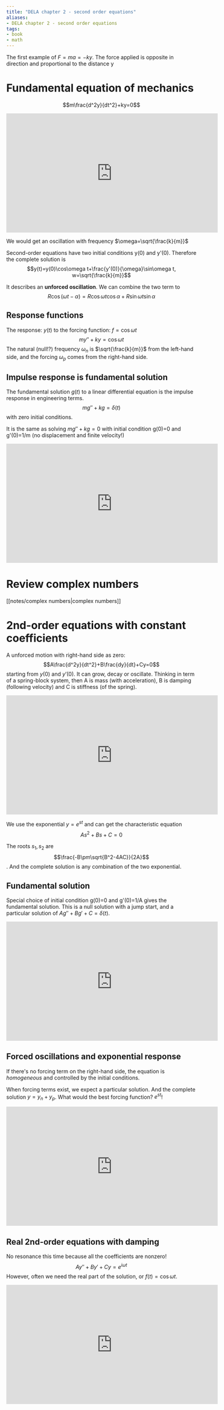 ```yaml
---
title: "DELA chapter 2 - second order equations"
aliases:
- DELA chapter 2 - second order equations
tags:
- book
- math
---
```


The first example of $F=ma=-ky$. The force applied is opposite in direction and proportional to the distance y
# Fundamental equation of mechanics
$$m\frac{d^2y}{dt^2}+ky=0$$
<iframe width="560" height="315" src="https://www.youtube.com/embed/xCCeV-glFdM" title="YouTube video player" frameborder="0" allow="accelerometer; autoplay; clipboard-write; encrypted-media; gyroscope; picture-in-picture; web-share" allowfullscreen></iframe>

We would get an oscillation with frequency $\omega=\sqrt{\frac{k}{m}}$

Second-order equations have two initial conditions y(0) and y'(0). Therefore the complete solution is
$$y(t)=y(0)\cos\omega t+\frac{y'(0)}{\omega}\sin\omega t, w=\sqrt{\frac{k}{m}}$$

It describes an **unforced oscillation**. We can combine the two term to
$$R\cos(\omega t-\alpha)=R\cos\omega t\cos\alpha+R\sin\omega t\sin\alpha$$

## Response functions
The response: $y(t)$ to the forcing function: $f=\cos\omega t$
$$my''+ky=\cos\omega t$$
The natural (null!?) frequency $\omega_n$ is $\sqrt{\frac{k}{m}}$ from the left-hand side, and the forcing $\omega_p$ comes from the right-hand side.

## Impulse response is fundamental solution
The fundamental solution $g(t)$ to a linear differential equation is the impulse response in engineering terms. 
$$mg''+kg=\delta(t)$$ with zero initial conditions.

It is the same as solving $mg''+kg=0$ with initial condition g(0)=0 and g'(0)=1/m (no displacement and finite velocity!)

<iframe width="560" height="315" src="https://www.youtube.com/embed/zkFZY6esNOU" title="YouTube video player" frameborder="0" allow="accelerometer; autoplay; clipboard-write; encrypted-media; gyroscope; picture-in-picture; web-share" allowfullscreen></iframe>

# Review complex numbers
[[notes/complex numbers|complex numbers]]

# 2nd-order equations with constant coefficients
A unforced motion with right-hand side as zero:
$$A\frac{d^2y}{dt^2}+B\frac{dy}{dt}+Cy=0$$ starting from $y(0)$ and $y'(0)$. It can grow, decay or oscillate. Thinking in term of a spring-block system, then A is mass (with acceleration), B is damping (following velocity) and C is stiffness (of the spring).

<iframe width="560" height="315" src="https://www.youtube.com/embed/zqks_JcU0cM" title="YouTube video player" frameborder="0" allow="accelerometer; autoplay; clipboard-write; encrypted-media; gyroscope; picture-in-picture; web-share" allowfullscreen></iframe>

We use the exponential $y=e^{st}$ and can get the characteristic equation
$$As^2+Bs+C=0$$

The roots $s_1, s_2$ are $$\frac{-B\pm\sqrt{B^2-4AC}}{2A}$$. And the complete solution is any combination of the two exponential.

## Fundamental solution
Special choice of initial condition g(0)=0 and g'(0)=1/A gives the fundamental solution. This is a null solution with a jump start, and a particular solution of $Ag''+Bg'+C=\delta(t)$.

<iframe width="560" height="315" src="https://www.youtube.com/embed/PoHO4PZtW78" title="YouTube video player" frameborder="0" allow="accelerometer; autoplay; clipboard-write; encrypted-media; gyroscope; picture-in-picture; web-share" allowfullscreen></iframe>

## Forced oscillations and exponential response
If there's no forcing term on the right-hand side, the equation is *homogeneous* and controlled by the initial conditions.

When forcing terms exist, we expect a particular solution. And the complete solution $y=y_n+y_p$. What would the best forcing function? $e^{st}$!

<iframe width="560" height="315" src="https://www.youtube.com/embed/o93axeQJqJ8" title="YouTube video player" frameborder="0" allow="accelerometer; autoplay; clipboard-write; encrypted-media; gyroscope; picture-in-picture; web-share" allowfullscreen></iframe>

## Real 2nd-order equations with damping
No resonance this time because all the coefficients are nonzero!
$$Ay''+By'+Cy=e^{i\omega t}$$
However, often we need the real part of the solution, or $f(t)=\cos\omega t$.

<iframe width="560" height="315" src="https://www.youtube.com/embed/SMQPt7t0bHk" title="YouTube video player" frameborder="0" allow="accelerometer; autoplay; clipboard-write; encrypted-media; gyroscope; picture-in-picture; web-share" allowfullscreen></iframe>